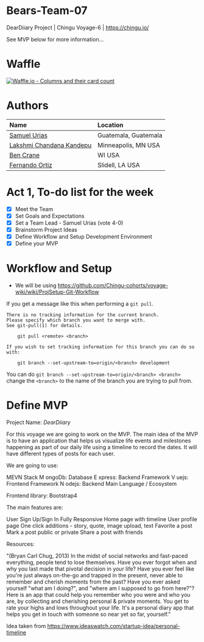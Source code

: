 # Bears-Team-07
DearDiiary Project | Chingu Voyage-6 | https://chingu.io/

See MVP below for more information...

# Waffle

[![Waffle.io - Columns and their card count](https://badge.waffle.io/chingu-voyage6/Bears-Team-07.svg?columns=all)](https://waffle.io/chingu-voyage6/Bears-Team-07)

# Authors

| Name                        | Location         |
| :-------------------------- | :--------------- |
| [Samuel Urias][samiurias]   | Guatemala, Guatemala  |
| [Lakshmi Chandana Kandepu][chandana] | Minneapolis, MN USA |
| [Ben Crane][benscrane]         | WI USA   |
| [Fernando Ortiz][nandub]       | Slidell, LA USA       |

<!-- links -->

[samiurias]: https://github.com/samiurias
[chandana]: https://github.com/chandanachaitanya
[benscrane]: https://github.com/benscrane
[nandub]: https://github.com/nandub

# Act 1, To-do list for the week

-   [x] Meet the Team
-   [x] Set Goals and Expectations
-   [x] Set a Team Lead - Samuel Urias (vote 4-0)
-   [x] Brainstorm Project Ideas
-   [x] Define Workflow and Setup Development Environment
-   [x] Define your MVP

# Workflow and Setup

-  We will be using https://github.com/Chingu-cohorts/voyage-wiki/wiki/ProjSetup-Git-Workflow

If you get a message like this when performing a `git pull`.
```
There is no tracking information for the current branch.
Please specify which branch you want to merge with.
See git-pull(1) for details.

    git pull <remote> <branch>

If you wish to set tracking information for this branch you can do so with:

    git branch --set-upstream-to=origin/<branch> development
```
You can do `git branch --set-upstream-to=origin/<branch> <branch>` change the `<branch>` to the name of the branch you are trying to pull from.

# Define MVP

Project Name: *DearDiiary*

For this voyage we are going to work on the MVP. The main idea of the MVP is to have an application that helps us visualize life events and milestones happening as part of our daily life using a timeline to record the dates. It will have different types of posts for each user.

We are going to use:

MEVN Stack
M ongoDb: Database
E xpress: Backend Framework
V uejs: Frontend Framework
N odejs: Backend Main Language / Ecosystem

Frontend library:
Bootstrap4

The main features are:

User Sign Up/Sign In
Fully Responsive
Home page with timeline
User profile page
One click additions - story, quote, image upload, text
Favorite a post
Mark a post public or private
Share a post with friends

Resources:

"(Bryan Carl Chug, 2013) In the midst of social networks and fast-paced everything, people tend to lose themselves. Have you ever forgot when and why you last made that pivotal decision in your life? Have you ever feel like you're just always on-the-go and trapped in the present, never able to remember and cherish moments from the past? Have you ever asked yourself "what am I doing?", and "where am I supposed to go from here?"? Here is an app that could help you remember who you were and who you are, by collecting and cherishing personal & private moments. You get to rate your highs and lows throughout your life. It's a personal diary app that helps you get in touch with someone so near yet so far, yourself."

Idea taken from https://www.ideaswatch.com/startup-idea/personal-timeline

